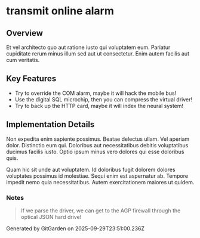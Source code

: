 # transmit online alarm

## Overview
Et vel architecto quo aut ratione iusto qui voluptatem eum. Pariatur cupiditate rerum minus illum sed aut ut consectetur. Enim autem facilis aut cum veritatis.

## Key Features
- Try to override the COM alarm, maybe it will hack the mobile bus!
- Use the digital SQL microchip, then you can compress the virtual driver!
- Try to back up the HTTP card, maybe it will index the neural system!

## Implementation Details
Non expedita enim sapiente possimus. Beatae delectus ullam. Vel aperiam dolor. Distinctio eum qui. Doloribus aut necessitatibus debitis voluptatibus ducimus facilis iusto. Optio ipsum minus vero dolores qui esse doloribus quis.
 Quam hic sit unde aut voluptatem. Id doloribus fugit dolorem dolores voluptates possimus id molestiae. Sequi enim est aspernatur ab. Tempore impedit nemo quia necessitatibus. Autem exercitationem maiores ut quidem.

### Notes
> If we parse the driver, we can get to the AGP firewall through the optical JSON hard drive!

Generated by GitGarden on 2025-09-29T23:51:00.236Z